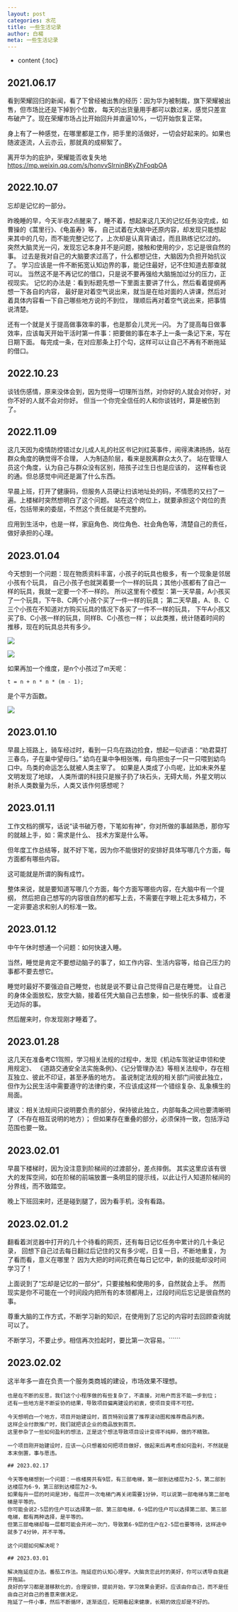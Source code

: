 ```yaml
---
layout: post
categories: 水花
title: 一些生活记录
author: 白楊
meta: 一些生活记录
---
```

* content
{:toc}

## 2021.06.17

看到荣耀回归的新闻，看了下曾经被出售的经历：因为华为被制裁，旗下荣耀被出售，但市场比还是下掉到个位数，
每天的出货量用手都可以数过来，感觉只差宣布破产了。现在荣耀市场占比开始回升并直逼10%，一切开始恢复正常。

身上有了一种感觉，在哪里都是工作，把手里的活做好，一切会好起来的。如果也随波逐流，人云亦云，那就真的成柳絮了。

离开华为的庇护，荣耀能否收复失地 <https://mp.weixin.qq.com/s/honvvSIrninBKyZhFoqbOA>

## 2022.10.07

忘却是记忆的一部分。

昨晚睡的早，今天半夜2点醒来了，睡不着，想起来这几天的记忆任务没完成，如曹操的《蒿里行》、《龟虽寿》等，
自己试着在大脑中还原内容，却发现只能想起来其中的几句，而不能完整记忆了，上次却是认真背诵过，而且熟练记忆过的。
突然大脑灵光一闪，发现忘记本身并不是问题，接触和使用的少，忘记是很自然的事。
过去是我对自己的大脑要求过高了，什么都想记住，大脑因为负担开始抗议了。
学习应该是一件不断拓宽认知边界的事，能记住最好，记不住知道去那查就可以。
当然这不是不再记忆的借口，只是说不要再强给大脑施加过分的压力，正视现实。
记忆的办法是：看到标题先想一下里面主要讲了什么，然后看着提纲再想一下各自的内容，
最好是对着空气说出来，就当是在给对面的人讲课，然后对着具体内容看一下自己哪些地方说的不到位，
理顺后再对着空气说出来，把事情说清楚。

还有一个就是关于提高做事效率的事，也是那会儿灵光一闪。
为了提高每日做事效率，应该每天开始干活时第一件事：把要做的事在本子上一条一条记下来，写在日期下面。
每完成一条，在对应那条上打个勾，这样可以让自己不再有不断拖延的借口。

## 2022.10.23

谈钱伤感情，原来没体会到，因为觉得一切理所当然，对你好的人就会对你好，对你不好的人就不会对你好。
但当一个你完全信任的人和你谈钱时，算是被伤到了。

## 2022.11.09

这几天因为疫情防控错过女儿成人礼的社区书记刘红英事件，闹得沸沸扬扬，站在群众角度的确觉得不合理，
人为制造阶层，看来是脱离群众太久了。
站在管理人员这个角度，认为自己与群众没有区别，陪孩子过生日也是应该的，
这样看也说的通。但总感觉中间还是漏了什么东西。

早晨上班，打开了健康码，但服务人员硬让扫该地址处的码，不情愿的又扫了一遍。上楼梯时突然想明白了这个问题。
站在这个岗位上，就要承担这个岗位的责任，包括带来的委屈，不然这个责任就是不完整的。

应用到生活中，也是一样，家庭角色、岗位角色、社会角色等，清楚自己的责任，做好承担的心理。

## 2023.01.04

今天想到一个问题：现在物质资料丰富，小孩子的玩具也极多，有一个现象是邻居小孩有个玩具，
自己小孩子也就哭着要一个一样的玩具；其他小孩都有了自己一样的玩具，我就一定要一个不一样的。
所以这里有个模型：第一天早晨，A小孩买了一个玩具，下午B、C两个小孩个买了一件一样的玩具；
第二天早晨，A、B、C三个小孩在不知道对方购买玩具的情况下各买了一件不一样的玩具，
下午A小孩又买了B、C小孩一样的玩具，同样B、C小孩也一样；
以此类推，统计随着时间的推移，现在的玩具总共有多少。

![]({{site.baseurl}}/images/20230104/pic20230104141110.png)

![]({{site.baseurl}}/images/20230104/pic20230104145645.png)

如果再加一个维度，是n个小孩过了m天呢：
```
t = n + n * n * (m - 1);
```

是个平方函数。

![]({{site.baseurl}}/images/20230104/pic20230104154554.png)

## 2023.01.10

早晨上班路上，骑车经过时，看到一只鸟在路边捡食，想起一句谚语：“劝君莫打三春鸟，子在巢中望母归。”
幼鸟在巢中争相张嘴，母鸟把虫子一只一只喂到幼鸟口中。鸟类的命运怎么就被人类主宰了。
如果是人类成了小鸟呢，比如未来外星文明发现了地球，
人类所谓的科技只是猴子扔了块石头，无碍大局，外星文明以射杀人类数量为乐，人类又该作何感想呢？

## 2023.01.11

工作文档的撰写，话说“读书破万卷，下笔如有神”，你对所做的事越熟悉，那你写的就越上手，如：需求是什么、
技术方案是什么等。

但年度工作总结等，就不好下笔，因为你不能很好的安排好具体写哪几个方面，每方面都有哪些内容。

这可能就是所谓的胸有成竹。

整体来说，就是要知道写哪几个方面，每个方面写哪些内容，在大脑中有一个提纲，
然后把自己想写的内容很自然的都写上去，不需要在字眼上花太多精力，不一定非要追求和别人的标准一致。

## 2023.01.12

中午午休时想通一个问题：如何快速入睡。

当然，睡觉是肯定不要想动脑子的事了，如工作内容、生活内容等，给自己压力的事都不要去想它。

睡觉时最好不要强迫自己睡觉，也就是说不要让自己觉得自己是在睡觉。
让自己的身体全面放松，放空大脑，接着任凭大脑自己去想象，如一些快乐的事、或者漫无边际的事。

然后醒来时，你发现刚才睡着了。

## 2023.01.28

这几天在准备考C1驾照，学习相关法规的过程中，发现《机动车驾驶证申领和使用规定》、
《道路交通安全法实施条例》、《记分管理办法》等相关法规中，存在相互独立、彼此不印证，甚至矛盾的地方。
虽说制定法规的相关部门间彼此独立，但作为公民生活中需要遵守的法律约束，不应该成这样一个错综复杂、乱象横生的局面。

建议：相关法规间只说明要负责的部分，保持彼此独立，内部每条之间也要清晰明了（不存在相互说明的地方）；
但如果存在重叠的部分，必须保持一致，包括浮动范围也要一致。

## 2023.02.01

早晨下楼梯时，因为没注意到阶梯间的过渡部分，差点摔倒。
其实这里应该有很大的发挥空间，如在阶梯的前端放置一条明显的提示线，以此让行人知道阶梯间的分界线，而不致踏空。

晚上下班回来时，还是碰到腿了，因为看手机，没有看路。

## 2023.02.01.2

翻看着浏览器中打开的几十个待看的网页，还有每日记忆任务中累计的几十条记录，
回想下自己过去每日翻过后记住的又有多少呢，日复一日，不断地重复，为了看而看，意义在哪里？
因为大把的时间花费在每日记忆中，新的技能却没时间学习了！

上面说到了“忘却是记忆的一部分”，只要接触和使用的多，自然就会上手。
然而现实是你不可能在一个时间段内把所有的本领都用上，过段时间后忘记是很自然的事。

尊重大脑的工作方式，不断学习新的知识，在使用到了忘记的内容时去回顾查询就可以了。

不断学习，不要止步。相信再次捡起时，要比第一次容易。``````

## 2023.02.02

这半年多一直在负责一个服务类商城的建设，市场效果不理想。
````
也是在不断的反思，我们这个小程序做的有些复杂了，不直接，对用户而言不能一步到位；
还有一些地方是不断妥协的结果，导致项目偏离建设的初衷，使项目变得不可控。

今天想明白一个地方，项目开始建设时，首页特别设置了推荐滚动图和推荐商品列表。
这样企业付款推广时，我们就把该企业的商品放到首页。
这里参杂了一些如何盈利的想法，正是这个想法导致项目设计变得不纯粹，做的不精致。

一个项目刚开始建设时，应该一心只想着如何把项目做好，做起来后再考虑如何盈利，不然就是本末倒置，事与愿违。

## 2023.02.17

今天等电梯想到一个问题：一栋楼房共有9层，有三部电梯，第一部到达楼层为2-5，第二部到达楼层为6-9，第三部到达楼层为2-9。
如果每升一层的时间是3秒，每层开一次电梯门再关闭需要1分钟，可以说第一部电梯与第二部电梯是平等的。
你可能会说2-5层的住户可以选择第一部、第三部电梯，6-9层的住户可以选择第二部、第三部电梯，都有两种选择，是平等的。
但第三部电梯却每一层都可能会开闭一次门，导致第6-9层的住户在2-5层也要等待，这样途中就多了4分钟，并不平等。

这个问题如何解决呢？

## 2023.03.01

解决拖延症办法。番茄工作法。拖延症的认知心理学。大脑贪恋此时的美好，你可以诱导自我避开拖延。
良好的学习都是潜移默化的，合理安排，提前开始，学习效果会更好。应该由你自己，而不是任由自己对自己的善意来做决定。
拖延了一件小事，然后不断循环，逐渐适应，短期看起来健康，长期的效应却是不好的。




